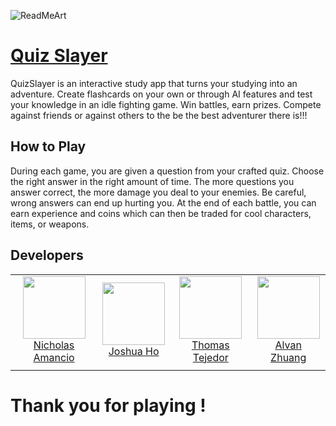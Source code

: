 ![ReadMeArt](https://github.com/user-attachments/assets/4d11e8af-eac5-4559-b026-d875311c4cae)

# [Quiz Slayer](https://www.quizslayer.com)
QuizSlayer is an interactive study app that turns your studying into an adventure. Create flashcards on your own or through AI features and test your knowledge in an idle fighting game.
Win battles, earn prizes. Compete against friends or against others to the be the best adventurer there is!!!

## How to Play
During each game, you are given a question from your crafted quiz. Choose the right answer in the right amount of time. The more questions you answer correct, the more damage you deal to your
enemies. Be careful, wrong answers can end up hurting you. At the end of each battle, you can earn experience and coins which can then be traded for cool characters, items, or weapons.

## Developers
|       |       |       |       |
| :---: | :---: | :---: | :---: |
| <img width="100" src="https://github.com/Nickthecan.png"/></br>[Nicholas Amancio](https://github.com/Nickthecan) | <img width="100" src="https://github.com/jhhocs.png"/></br>[Joshua Ho](https://github.com/jhhocs) | <img width="100" src="https://github.com/ThomasTejedor.png"/></br>[Thomas Tejedor](https://github.com/ThomasTejedor) | <img width="100" src="https://github.com/AlvanZ.png"/></br>[Alvan Zhuang](https://github.com/AlvanZ) |
|       |       |       |       |

# Thank you for playing !
